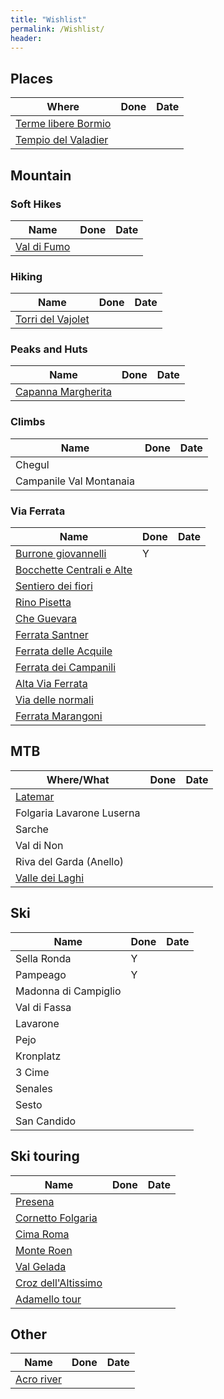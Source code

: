 ```yaml
---
title: "Wishlist"
permalink: /Wishlist/
header:
---
```


## Places

| Where                                                                                               | Done | Date |
|-----------------------------------------------------------------------------------------------------|------|------|
| [Terme libere Bormio](https://www.cascate-del-mulino.info/lombardia/vasche-di-leonardo/)            |      |      |
| [Tempio del Valadier](https://amarche.it/prov/ancona/tempio-valadier-eremo-santa-maria-infra-saxa/) |      |      |

## Mountain 
### Soft Hikes

| Name                                                                                                                             | Done | Date |
|----------------------------------------------------------------------------------------------------------------------------------|------|------|
| [Val di Fumo](https://www.trentino.com/it/sport-e-tempo-libero/montagne-ed-escursioni/escursioni-estive/al-rifugio-val-di-fumo/) |      |      |

### Hiking

| Name                                                                                                      | Done | Date |
|-----------------------------------------------------------------------------------------------------------|------|------|
| [Torri del Vajolet](https://fringeintravel.com/trekking-alle-torri-del-vajolet-3-percorsi-per-scoprirle/) |      |      |

### Peaks and Huts

| Name                                                                          | Done | Date |
|-------------------------------------------------------------------------------|------|------|
| [Capanna Margherita](https://it.wikipedia.org/wiki/Capanna_Regina_Margherita) |      |      |

### Climbs

| Name                    | Done | Date |
|-------------------------|------|------|
| Chegul                  |      |      |
| Campanile Val Montanaia |      |      |

### Via Ferrata

| Name                                                                                                                   | Done | Date |
|------------------------------------------------------------------------------------------------------------------------|------|------|
| [Burrone giovannelli](https://www.ferrate365.it/vie-ferrate/sentiero-attrezzato-burrone-giovanelli-mezzocorona)        | Y    |      |
| [Bocchette Centrali e Alte](https://www.ferrate365.it/vie-ferrate/ferrata-bocchette-centrali-brenta/)                  |      |      |
| [Sentiero dei fiori](https://www.ferrate365.it/vie-ferrate/ferrata-sentiero-fiori-tonale-adamello/)                    |      |      |
| [Rino Pisetta](https://www.ferrate365.it/vie-ferrate/ferrata-rino-pisetta/)                                            |      |      |
| [Che Guevara](https://www.ferrate365.it/vie-ferrate/ferrata-che-guevara-monte-casale-pietramurata/)                    |      |      |
| [Ferrata Santner](https://www.passionedolomiti.com/itinerario/costalunga-ferrata-santner-torri-vajolet/)               |      |      |
| [Ferrata delle Acquile](https://www.visittrentino.info/it/guida/tour/ferrata-delle-aquile_tour_20538942)               |      |      |
| [Ferrata dei Campanili](https://www.visittrentino.info/it/guida/tour/ferrata-dei-campanili_tour_26247757)              |      |      |
| [Alta Via Ferrata](https://www.visittrentino.info/it/guida/tour/alta-via-ferrata-attraversata-del-brenta_tour_9804445) |      |      |
| [Via delle normali](https://www.visittrentino.info/it/guida/tour/la-via-delle-normali_tour_59969979)                   |      |      |
| [Ferrata Marangoni](https://www.ferrate365.it/vie-ferrate/ferrata-marangoni-mori-monte-albano/)                        |      |      |

## MTB

| Where/What                                                                                              | Done | Date |
|---------------------------------------------------------------------------------------------------------|------|------|
| [Latemar](https://www.visittrentino.info/it/guida/tour/giro-del-latemar-tour-930_tour_5935422)          |      |      |
| Folgaria Lavarone Luserna                                                                               |      |      |
| Sarche                                                                                                  |      |      |
| Val di Non                                                                                              |      |      |
| Riva del Garda (Anello)                                                                                 |      |      |
| [Valle dei Laghi](https://www.visittrentino.info/it/guida/tour/tour-della-valle-dei-laghi_tour_7889758) |      |      |



## Ski

| Name                 | Done | Date |
|----------------------|------|------|
| Sella Ronda          | Y    |      |
| Pampeago             | Y    |      |
| Madonna di Campiglio |      |      |
| Val di Fassa         |      |      |
| Lavarone             |      |      |
| Pejo                 |      |      |
| Kronplatz            |      |      |
| 3 Cime               |      |      |
| Senales              |      |      |
| Sesto                |      |      |
| San Candido          |      |      |

## Ski touring

| Name                                                                                                                               | Done | Date |
|------------------------------------------------------------------------------------------------------------------------------------|------|------|
| [Presena](https://www.gulliver.it/itinerari/presena-cima-dal-passo-del-tonale-per-il-passo-della-sgualdrina/)                      |      |      |
| [Cornetto Folgaria](https://www.visittrentino.info/it/guida/tour/salita-al-monte-cornetto_tour_32081076)                           |      |      |
| [Cima Roma](https://www.visittrentino.info/it/guida/tour/cima-roma-da-passo-groste-itinerario-di-scialpinismo_tour_34078571)       |      |      |
| [Monte Roen](https://www.visittrentino.info/it/guida/tour/con-gli-sci-dal-alpinismo-alla-facile-cima-del-monte-roen_tour_55464960) |      |      |
| [Val Gelada](https://www.visittrentino.info/it/guida/tour/scialpinismo-in-val-gelada_tour_25696210)                                |      |      |
| [Croz dell'Altissimo](https://www.visittrentino.info/it/guida/tour/molveno-rifugio-croz-dell-altissimo_tour_21568679)              |      |      |
| [Adamello tour](https://www.visittrentino.info/it/guida/tour/scialpinismo-primaverile-in-adamello_tour_25698289)                   |      |      |

## Other

| Name                                                                                       | Done | Date |
|--------------------------------------------------------------------------------------------|------|------|
| [Acro river](https://www.lakeidrotravel.com/en/our-acroriver-adventure-in-valle-di-daone/) |      |      |
